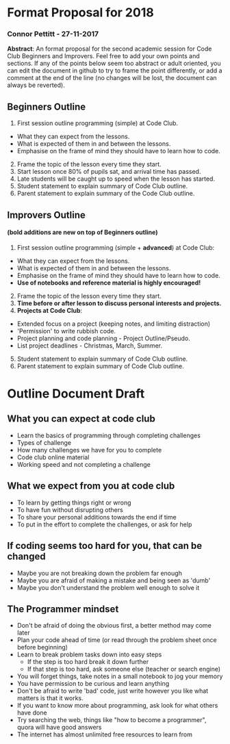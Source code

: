 # Format Proposal for 2018
### Connor Pettitt - 27-11-2017

**Abstract**: An format proposal for the second academic session for Code Club Beginners and Improvers. Feel free to add your own points and sections. If any of the points below seem too abstract or adult oriented, you can edit the document in github to try to frame the point differently, or add a comment at the end of the line (no changes will be lost, the document can always be reverted).

## Beginners Outline

1. First session outline programming (simple) at Code Club.
  * What they can expect from the lessons.
  * What is expected of them in and between the lessons.
  * Emphasise on the frame of mind they should have to learn how to code.
2. Frame the topic of the lesson every time they start.
3. Start lesson once 80% of pupils sat, and arrival time has passed.
4. Late students will be caught up to speed when the lesson has started.
5. Student statement to explain summary of Code Club outline.
6. Parent statement to explain summary of the Code Club outline.

## Improvers Outline
#### (**bold additions are new on top of Beginners outline**)

1. First session outline programming (simple + **advanced**) at Code Club:
  * What they can expect from the lessons.
  * What is expected of them in and between the lessons.
  * Emphasise on the frame of mind they should have to learn how to code.
  * **Use of notebooks and reference material is highly encouraged!**
2. Frame the topic of the lesson every time they start. 
3. **Time before or after lesson to discuss personal interests and projects.**
4. **Projects at Code Club**:
  * Extended focus on a project (keeping notes, and limiting distraction)
  * 'Permission' to write rubbish code.
  * Project planning and code planning - Project Outline/Pseudo.
  * List project deadlines - Christmas, March, Summer.
5. Student statement to explain summary of Code Club outline.
6. Parent statement to explain summary of Code Club outline.


# Outline Document Draft

## What you can expect at code club
- Learn the basics of programming through completing challenges
- Types of challenge
- How many challenges we have for you to complete
- Code club online material 
- Working speed and not completing a challenge


## What we expect from you at code club
- To learn by getting things right or wrong
- To have fun without disrupting others
- To share your personal additions towards the end if time
- To put in the effort to complete the challenges, or ask for help


## If coding seems too hard for you, that can be changed
- Maybe you are not breaking down the problem far enough
- Maybe you are afraid of making a mistake and being seen as 'dumb'
- Maybe you don't understand the problem well enough to solve it

## The Programmer mindset
- Don't be afraid of doing the obvious first, a better method may come later
- Plan your code ahead of time (or read through the problem sheet once before beginning)
- Learn to break problem tasks down into easy steps
    - If the step is too hard break it down further
    - If that step is too hard, ask someone else (teacher or search engine)
- You will forget things, take notes in a small notebook to jog your memory
- You have permission to be curious and learn anything
- Don't be afraid to write 'bad' code, just write however you like
    what matters is that it works.
- If you want to know more about programming, ask look for what others have done
- Try searching the web, things like "how to become a programmer", quora will have good answers
- The internet has almost unlimited free resources to learn from







